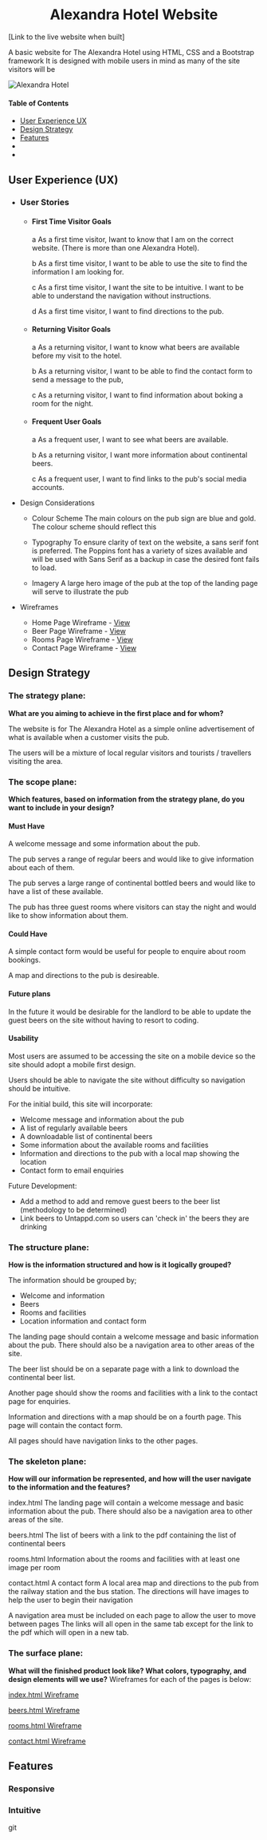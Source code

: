 <h1 align="center">Alexandra Hotel Website</h1>
[Link to the live website when built]

A basic website for The Alexandra Hotel using HTML, CSS and a Bootstrap framework
It is designed with mobile users in mind as many of the site visitors will be 

![Alexandra Hotel](/assets/images/alexandra-outside.jpg "Alexandra Hotel Exterior")

#### Table of Contents

- [User Experience UX](#user-experience-ux)
- [Design Strategy](#design-strategy)
- [Features](#features)
- [](#)
- [](#)


## User Experience (UX)

* ### User Stories
  - #### First Time Visitor Goals
  
    a As a first time visitor, Iwant to know that I am on the correct website. (There is more than one Alexandra Hotel).

    b As a first time visitor, I want to be able to use the site to find the information I am looking for.

    c As a first time visitor, I want the site to be intuitive. I want to be able to understand the navigation without instructions.
    
    d As a first time visitor, I want to find directions to the pub.

  - #### Returning Visitor Goals
  
    a As a returning visitor, I want to know what beers are available before my visit to the hotel.
    
    b As a returning visitor, I want to be able to find the contact form to send a message to the pub,
    
    c As a returning visitor, I want to find information about boking a room for the night.

  - #### Frequent User Goals
  
    a As a frequent user, I want to see what beers are available.
    
    b As a returning visitor, I want more information about continental beers.
    
    c As a frequent user, I want to find links to the pub's social media accounts.

* Design Considerations
  - Colour Scheme
    The main colours on the pub sign are blue and gold. The colour scheme should reflect this
    
  - Typography
    To ensure clarity of text on the website, a sans serif font is preferred.
    The Poppins font has a variety of sizes available and will be used with Sans Serif as a backup in case the desired font fails to load.
    
  - Imagery
    A large hero image of the pub at the top of the landing page will serve to illustrate the pub

* Wireframes
  - Home Page Wireframe - <a href="../assets/wireframes/index.png" target="_blank">View</a>
  - Beer Page Wireframe - <a href="/assets/wireframes/beers.png" target="_blank">View</a>
  - Rooms Page Wireframe - <a href="/assets/wireframes/rooms.png" target="_blank">View</a>
  - Contact Page Wireframe - <a href="/assets/wireframes/contact.png" target="_blank">View</a>


## Design Strategy

### The strategy plane:
**What are you aiming to achieve in the first place and for whom?**

The website is for The Alexandra Hotel as a simple online advertisement of what is available when a customer visits the pub.

The users will be a mixture of local regular visitors and tourists / travellers visiting the area.

### The scope plane:
**Which features, based on information from the strategy plane, do you want to include in your design?**

#### Must Have
A welcome message and some information about the pub.

The pub serves a range of regular beers and would like to give information about each of them.

The pub serves a large range of continental bottled beers and would like to have a list of these available.

The pub has three guest rooms where visitors can stay the night and would like to show information about them.

#### Could Have
A simple contact form would be useful for people to enquire about room bookings.

A map and directions to the pub is desireable.

#### Future plans
In the future it would be desirable for the landlord to be able to update the guest beers on the site without having to resort to coding.

#### Usability
Most users are assumed to be accessing the site on a mobile device so the site should adopt a mobile first design.

Users should be able to navigate the site without difficulty so navigation should be intuitive.

For the initial build, this site will incorporate:
* Welcome message and information about the pub
* A list of regularly available beers
* A downloadable list of continental beers
* Some information about the available rooms and facilities
* Information and directions to the pub with a local map showing the location
* Contact form to email enquiries

Future Development:
* Add a method to add and remove guest beers to the beer list (methodology to be determined)
* Link beers to Untappd.com so users can 'check in' the beers they are drinking

### The structure plane:
**How is the information structured and how is it logically grouped?**

The information should be grouped by;

* Welcome and information
* Beers
* Rooms and facilities
* Location information and contact form

The landing page should contain a welcome message and basic information about the pub. There should also be a navigation area to other areas of the site.

The beer list should be on a separate page with a link to download the continental beer list.

Another page should show the rooms and facilities with a link to the contact page for enquiries.

Information and directions with a map should be on a fourth page. This page will contain the contact form.

All pages should have navigation links to the other pages.


### The skeleton plane:
**How will our information be represented, and how will the user navigate to the information and the features?**

index.html
The landing page will contain a welcome message and basic information about the pub. There should also be a navigation area to other areas of the site.

beers.html
The list of beers with a link to the pdf containing the list of continental beers

rooms.html
Information about the rooms and facilities with at least one image per room

contact.html
A contact form
A local area map and directions to the pub from the railway station and the bus station.
The directions will have images to help the user to begin their navigation

A navigation area must be included on each page to allow the user to move between pages
The links will all open in the same tab except for the link to the pdf which will open in a new tab.


### The surface plane:
**What will the finished product look like? What colors, typography, and design elements will we use?**
Wireframes for each of the pages is below:

<a href="/assets/wireframes/index-mobile.png" target="_blank">index.html Wireframe</a>

<a href="/assets/wireframes/beers-mobile.png" target="_blank">beers.html Wireframe</a>

<a href="/assets/wireframes/rooms-mobile.png" target="_blank">rooms.html Wireframe</a>

<a href="/assets/wireframes/contact-mobile.png" target="_blank">contact.html Wireframe</a>


## Features

### Responsive

### Intuitive

git 